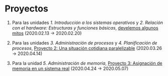 # Proyectos

1. Para las unidades *1. Introducción a los sistemas operativos* y
   *2. Relación con el hardware: Estructuras y funciones básicas*,
   [develemos algunos mitos](./1/README.md) (2020.02.13 → 2020.02.20) 

2. Para las unidades *3. Administración de procesos* y
   *4. Planificación de procesos*, [Proyecto 2: Una situación
   cotidiana paralelizable](./2/README.org) (2020.03.26 → 2020.04.14)

3. Para la unidad *5. Administración de memoria*, [Proyecto 3:
   Asignación de memoria en un sistema real](./3/README.org)
   (2020.04.24 → 2020.05.07)

